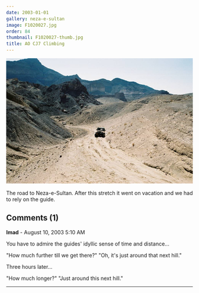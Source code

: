 ```yaml
---
date: 2003-01-01
gallery: neza-e-sultan
image: F1020027.jpg
order: 84
thumbnail: F1020027-thumb.jpg
title: AO CJ7 Climbing
---
```


![AO CJ7 Climbing](./F1020027.jpg)

The road to Neza-e-Sultan. After this stretch it went on vacation and we had to rely on the guide.

<div id="comments">

## Comments (1)

**Imad** - August 10, 2003  5:10 AM

You have to admire the guides' idyllic sense of time and distance...

"How much further till we get there?"
"Oh, it's just around that next hill."

Three hours later...

"How much longer?"
"Just around this next hill."

---

</div>
